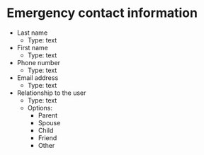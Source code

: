 # Emergency contact information

- Last name
    - Type: text
- First name
    - Type: text
- Phone number
    - Type: text
- Email address
    - Type: text
- Relationship to the user
    - Type: text
    - Options:
        - Parent
        - Spouse
        - Child
        - Friend
        - Other
